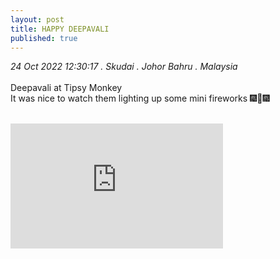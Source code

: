 ```yaml
---
layout: post
title: HAPPY DEEPAVALI
published: true
---
```

_24 Oct 2022 12:30:17 . Skudai . Johor Bahru . Malaysia_
<br>
<br>
Deepavali at Tipsy Monkey
<br>
It was nice to watch them lighting up some mini fireworks 🎆🎇🎆
<br>
<!--more-->
<br>
<iframe width="340" height="200"
src="https://www.youtube.com/embed/sd4SyRuIuqA"
frameborder="0" 
allow="accelerometer; autoplay; encrypted-media; gyroscope; picture-in-picture" 
allowfullscreen></iframe>
